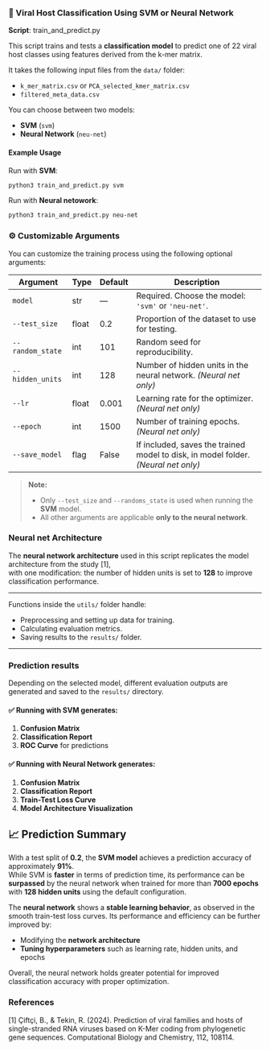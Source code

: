 
### 🧠 Viral Host Classification Using SVM or Neural Network
**Script**: train_and_predict.py

This script trains and tests a **classification model** to predict one of 22 viral host classes using features derived from the k-mer matrix.

It takes the following input files from the `data/` folder:

- `k_mer_matrix.csv` or `PCA_selected_kmer_matrix.csv`
- `filtered_meta_data.csv`

You can choose between two models:

- **SVM** (`svm`)
- **Neural Network** (`neu-net`)

#### Example Usage

Run with **SVM**:

```bash
python3 train_and_predict.py svm
```
Run with **Neural netowork**:

```bash
python3 train_and_predict.py neu-net
```


### ⚙️ Customizable Arguments

You can customize the training process using the following optional arguments:

| Argument           | Type   | Default | Description                                                                 |
|--------------------|--------|---------|-----------------------------------------------------------------------------|
| `model`            | str    | —       | Required. Choose the model: `'svm'` or `'neu-net'`.                         |
| `--test_size`      | float  | 0.2     | Proportion of the dataset to use for testing.                              |
| `--random_state`   | int    | 101     | Random seed for reproducibility.                                           |
| `--hidden_units`   | int    | 128     | Number of hidden units in the neural network. *(Neural net only)*          |
| `--lr`             | float  | 0.001   | Learning rate for the optimizer. *(Neural net only)*       |
| `--epoch`          | int    | 1500    | Number of training epochs. *(Neural net only)*                              |
| `--save_model`     | flag   | False   | If included, saves the trained model to disk, in model folder. *(Neural net only)*          |

> **Note:**
> - Only `--test_size` and `--randoms_state` is used when running the **SVM** model.
> - All other arguments are applicable **only to the neural network**.

### Neural net Architecture

The **neural network architecture** used in this script replicates the model architecture from the study [1],  
with one modification: the number of hidden units is set to **128** to improve classification performance.

---

Functions inside the `utils/` folder handle:

- Preprocessing and setting up data for training.
- Calculating evaluation metrics.
- Saving results to the `results/` folder.

---

### Prediction results

Depending on the selected model, different evaluation outputs are generated and saved to the `results/` directory.

#### ✅ Running with SVM generates:

1. **Confusion Matrix**  
2. **Classification Report**  
3. **ROC Curve** for predictions

#### ✅ Running with Neural Network generates:

1. **Confusion Matrix**  
2. **Classification Report**  
3. **Train-Test Loss Curve**  
4. **Model Architecture Visualization**


## 📈 Prediction Summary

With a test split of **0.2**, the **SVM model** achieves a prediction accuracy of approximately **91%**.  
While SVM is **faster** in terms of prediction time, its performance can be **surpassed** by the neural network when trained for more than **7000 epochs** with **128 hidden units** using the default configuration.

The **neural network** shows a **stable learning behavior**, as observed in the smooth train-test loss curves. Its performance and efficiency can be further improved by:

- Modifying the **network architecture**
- **Tuning hyperparameters** such as learning rate, hidden units, and epochs

Overall, the neural network holds greater potential for improved classification accuracy with proper optimization.


### References
[1] Çi̇ftçi̇, B., & Teki̇n, R. (2024). Prediction of viral families and hosts of single-stranded RNA viruses based on K-Mer coding from phylogenetic gene sequences. Computational Biology and Chemistry, 112, 108114.


